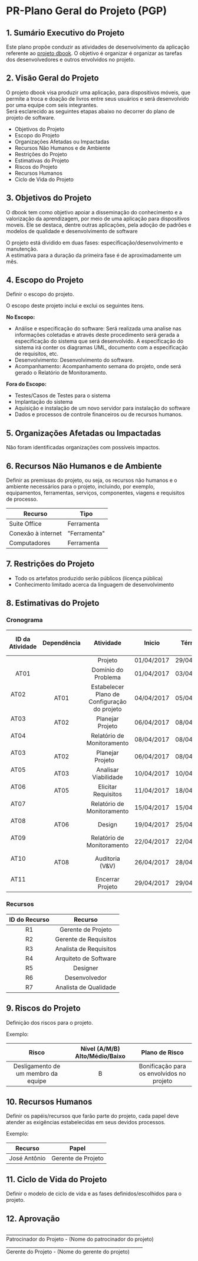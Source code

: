 # PR-Plano Geral do Projeto (PGP)

## 1. Sumário Executivo do Projeto

Este plano propõe conduzir as atividades de desenvolvimento da aplicação referente ao [projeto dbook](https://github.com/matheuspiment/dbook/blob/master/docs/DB2017-1-TAP-1.0.md).
O objetivo é organizar é organizar as tarefas dos desenvolvedores e outros envolvidos no projeto.

## 2. Visão Geral do Projeto
  
O projeto dbook visa produzir uma aplicação, para dispositivos móveis, que permite a troca e doação de livros entre seus usuários 
e será desenvolvido por uma equipe com seis integrantes.  
Será esclarecido as seguintes etapas abaixo no decorrer do plano de projeto de software.  
- Objetivos do Projeto
- Escopo do Projeto
- Organizações Afetadas ou Impactadas
- Recursos Não Humanos e de Ambiente
- Restrições do Projeto
- Estimativas do Projeto
- Riscos do Projeto
- Recursos Humanos
- Ciclo de Vida do Projeto

## 3. Objetivos do Projeto

 O dbook tem como objetivo apoiar a disseminação do conhecimento e a valorização da aprendizagem, 
 por meio de uma aplicação para dispositivos moveis. Ele se destaca, dentre outras aplicações, 
 pela adoção de padrões e modelos de qualidade e desenvolvimento de software
 
 O projeto está dividido em duas fases: especificação/desenvolvimento e manutenção.  
 A estimativa para a duração da primeira fase é de aproximadamente um mês.

## 4. Escopo do Projeto

Definir o escopo do projeto.

O escopo deste projeto inclui e exclui os seguintes itens.

**No Escopo:**  
* Análise e especificação do software: Será realizada uma analise nas informações coletadas e através deste procedimento
será gerada a especificação do sistema que será desenvolvido. A especificação do sistema irá conter os diagramas UML,
documento com a especificação de requisitos, etc.  
* Desenvolvimento: Desenvolvimento do software.     
* Acompanhamento: Acompanhamento semana do projeto, onde será gerado o Relatório de Monitoramento.   

**Fora do Escopo:**  
* Testes/Casos de Testes para o sistema    
* Implantação do sistema
* Aquisição e instalação de um novo servidor para instalação do software
* Dados e processos de controle financeiros ou de recursos humanos.

## 5. Organizações Afetadas ou Impactadas

Não foram identificadas organizações com possíveis impactos.

## 6. Recursos Não Humanos e de Ambiente

Definir as premissas do projeto, ou seja, os recursos não humanos e o ambiente necessários para o projeto, incluindo, por exemplo, equipamentos, ferramentas, serviços, componentes, viagens e requisitos de processo. 

| Recurso             | Tipo          |
| ------------------- |---------------|
| Suite Office        | Ferramenta    |
| Conexão à internet  | "Ferramenta"  |
| Computadores        | Ferramenta    |

## 7. Restrições do Projeto

* Todo os artefatos produzido serão públicos (licença pública)
* Conhecimento limitado acerca da linguagem de desenvolvimento

## 8. Estimativas do Projeto

### Cronograma

| ID da Atividade | Dependência   | Atividade   | Inicio     | Término    | Tempo Previsto (dias)   | Recurso   |
|:---------------:|:-------------:|:-----------:|:----------:|:----------:|:-----------------------:|:---------:|
|                 |               | Projeto     | 01/04/2017 | 29/04/2017 | 25                      |           |
| AT01            |     | Domínio do Problema   | 01/04/2017 | 03/04/2017 | 2                       | R1, R2, R3|
| AT02            | AT01| Estabelecer Plano de Configuração do projeto | 04/04/2017 | 05/04/2017 | 2|     R1    |
| AT03            | AT02| Planejar Projeto      | 06/04/2017 | 08/04/2017 | 3                       |     R1    |
| AT04            | | Relatório de Monitoramento  | 08/04/2017 | 08/04/2017 | 1                     |     R7    |
| AT03            | AT02| Planejar Projeto      | 06/04/2017 | 08/04/2017 | 3                       |     R1    |
| AT05            | AT03| Analisar Viabilidade  | 10/04/2017 | 10/04/2017 | 1                       |     R1    |
| AT06            | AT05| Elicitar Requisitos   | 11/04/2017 | 18/04/2017 | 6                       |  R2, R3   |
| AT07            | | Relatório de Monitoramento  | 15/04/2017 | 15/04/2017 | 1                     |     R7    |
| AT08            | AT06| Design                  | 19/04/2017 | 25/04/2017 | 5                     |   R4, R5  |
| AT09            | | Relatório de Monitoramento  | 22/04/2017 | 22/04/2017 | 1                     |     R7    |
| AT10            | AT08| Auditoria (V&V)         | 26/04/2017 | 28/04/2017 | 3                     |R1, R2, R3, R4, R5, R,7|
| AT11            | | Encerrar Projeto            | 29/04/2017 | 29/04/2017 | 1                     |     R1    |

### Recursos

| ID do Recurso | Recurso |
|:-------------:|:-------:|
| R1 | Gerente de Projeto |
| R2 | Gerente de Requisitos |
| R3 | Analista de Requisitos |
| R4 | Arquiteto de Software |
| R5 | Designer |
| R6 | Desenvolvedor |
| R7 | Analista de Qualidade |

## 9. Riscos do Projeto

Definição dos riscos para o projeto.

Exemplo:  

| Risco | Nível (A/M/B) Alto/Médio/Baixo | Plano de Risco |
|:-------------:|:-------:|:-------:|
| Desligamento de um membro da equipe | B | Bonificação para os envolvidos no projeto |

## 10. Recursos Humanos

Definir os papéis/recursos que farão parte do projeto, cada papel deve atender as exigências estabelecidas em seus devidos processos.

Exemplo:  

| Recurso | Papel |
|-------------|-------|
| José Antônio | Gerente de Projeto |

## 11. Ciclo de Vida do Projeto

Definir o modelo de ciclo de vida e as fases definidos/escolhidos para o projeto.

## 12. Aprovação

<dl>
  <dt>_________________________________________________________</dt>
  <dt>Patrocinador do Projeto - (Nome do patrocinador do projeto)</dt>

  <dt>__________________________________________________________</dt>
  <dt>Gerente do Projeto - (Nome do gerente do projeto)</dt>
</dl>
<dl>
